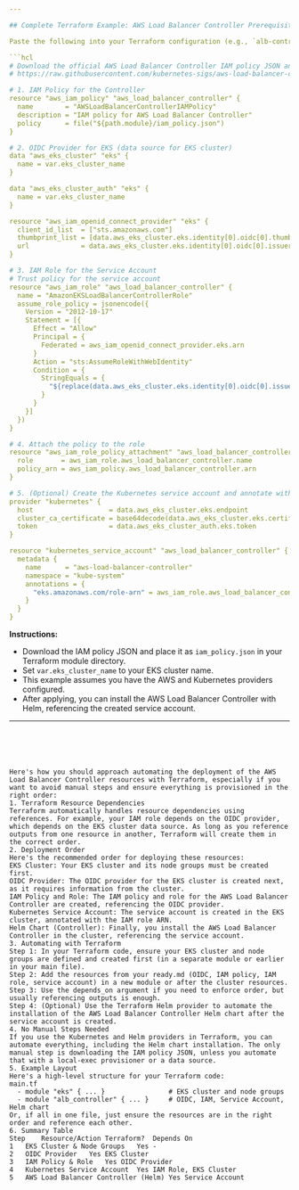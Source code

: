 ```yaml
---

## Complete Terraform Example: AWS Load Balancer Controller Prerequisites

Paste the following into your Terraform configuration (e.g., `alb-controller.tf`). Adjust variable names and references as needed for your environment.

```hcl
# Download the official AWS Load Balancer Controller IAM policy JSON and place it in your repo as iam_policy.json
# https://raw.githubusercontent.com/kubernetes-sigs/aws-load-balancer-controller/v2.5.4/docs/install/iam_policy.json

# 1. IAM Policy for the Controller
resource "aws_iam_policy" "aws_load_balancer_controller" {
  name        = "AWSLoadBalancerControllerIAMPolicy"
  description = "IAM policy for AWS Load Balancer Controller"
  policy      = file("${path.module}/iam_policy.json")
}

# 2. OIDC Provider for EKS (data source for EKS cluster)
data "aws_eks_cluster" "eks" {
  name = var.eks_cluster_name
}

data "aws_eks_cluster_auth" "eks" {
  name = var.eks_cluster_name
}

resource "aws_iam_openid_connect_provider" "eks" {
  client_id_list  = ["sts.amazonaws.com"]
  thumbprint_list = [data.aws_eks_cluster.eks.identity[0].oidc[0].thumbprint]
  url             = data.aws_eks_cluster.eks.identity[0].oidc[0].issuer
}

# 3. IAM Role for the Service Account
# Trust policy for the service account
resource "aws_iam_role" "aws_load_balancer_controller" {
  name = "AmazonEKSLoadBalancerControllerRole"
  assume_role_policy = jsonencode({
    Version = "2012-10-17"
    Statement = [{
      Effect = "Allow"
      Principal = {
        Federated = aws_iam_openid_connect_provider.eks.arn
      }
      Action = "sts:AssumeRoleWithWebIdentity"
      Condition = {
        StringEquals = {
          "${replace(data.aws_eks_cluster.eks.identity[0].oidc[0].issuer, "https://", "")}:sub" = "system:serviceaccount:kube-system:aws-load-balancer-controller"
        }
      }
    }]
  })
}

# 4. Attach the policy to the role
resource "aws_iam_role_policy_attachment" "aws_load_balancer_controller" {
  role       = aws_iam_role.aws_load_balancer_controller.name
  policy_arn = aws_iam_policy.aws_load_balancer_controller.arn
}

# 5. (Optional) Create the Kubernetes service account and annotate with IAM role
provider "kubernetes" {
  host                   = data.aws_eks_cluster.eks.endpoint
  cluster_ca_certificate = base64decode(data.aws_eks_cluster.eks.certificate_authority[0].data)
  token                  = data.aws_eks_cluster_auth.eks.token
}

resource "kubernetes_service_account" "aws_load_balancer_controller" {
  metadata {
    name      = "aws-load-balancer-controller"
    namespace = "kube-system"
    annotations = {
      "eks.amazonaws.com/role-arn" = aws_iam_role.aws_load_balancer_controller.arn
    }
  }
}
```

**Instructions:**
- Download the IAM policy JSON and place it as `iam_policy.json` in your Terraform module directory.
- Set `var.eks_cluster_name` to your EKS cluster name.
- This example assumes you have the AWS and Kubernetes providers configured.
- After applying, you can install the AWS Load Balancer Controller with Helm, referencing the created service account.

--- 
```





Here's how you should approach automating the deployment of the AWS Load Balancer Controller resources with Terraform, especially if you want to avoid manual steps and ensure everything is provisioned in the right order:
1. Terraform Resource Dependencies
Terraform automatically handles resource dependencies using references. For example, your IAM role depends on the OIDC provider, which depends on the EKS cluster data source. As long as you reference outputs from one resource in another, Terraform will create them in the correct order.
2. Deployment Order
Here's the recommended order for deploying these resources:
EKS Cluster: Your EKS cluster and its node groups must be created first.
OIDC Provider: The OIDC provider for the EKS cluster is created next, as it requires information from the cluster.
IAM Policy and Role: The IAM policy and role for the AWS Load Balancer Controller are created, referencing the OIDC provider.
Kubernetes Service Account: The service account is created in the EKS cluster, annotated with the IAM role ARN.
Helm Chart (Controller): Finally, you install the AWS Load Balancer Controller in the cluster, referencing the service account.
3. Automating with Terraform
Step 1: In your Terraform code, ensure your EKS cluster and node groups are defined and created first (in a separate module or earlier in your main file).
Step 2: Add the resources from your ready.md (OIDC, IAM policy, IAM role, service account) in a new module or after the cluster resources.
Step 3: Use the depends_on argument if you need to enforce order, but usually referencing outputs is enough.
Step 4: (Optional) Use the Terraform Helm provider to automate the installation of the AWS Load Balancer Controller Helm chart after the service account is created.
4. No Manual Steps Needed
If you use the Kubernetes and Helm providers in Terraform, you can automate everything, including the Helm chart installation. The only manual step is downloading the IAM policy JSON, unless you automate that with a local-exec provisioner or a data source.
5. Example Layout
Here's a high-level structure for your Terraform code:
main.tf
  - module "eks" { ... }                # EKS cluster and node groups
  - module "alb_controller" { ... }     # OIDC, IAM, Service Account, Helm chart
Or, if all in one file, just ensure the resources are in the right order and reference each other.
6. Summary Table
Step	Resource/Action	Terraform?	Depends On
1	EKS Cluster & Node Groups	Yes	-
2	OIDC Provider	Yes	EKS Cluster
3	IAM Policy & Role	Yes	OIDC Provider
4	Kubernetes Service Account	Yes	IAM Role, EKS Cluster
5	AWS Load Balancer Controller (Helm)	Yes	Service Account
